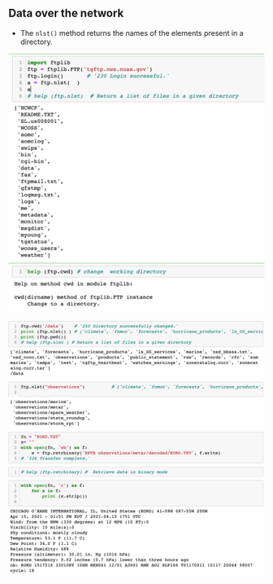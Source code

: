 ## Data over the network

- The `nlst()` method returns the names of the elements 
  present in a directory.

![](img/2021-04-15-11-17-37.png)

![](img/2021-04-15-11-18-15.png)
